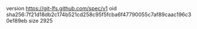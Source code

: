 version https://git-lfs.github.com/spec/v1
oid sha256:7f21d18db2c174b521cd258c95f5fcba6f47790055c7af89caac196c30e189eb
size 2925
